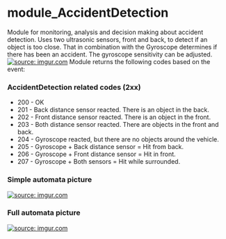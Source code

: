# module_AccidentDetection
Module for monitoring, analysis and decision making about accident detection. Uses two ultrasonic sensors, front and back, to detect if an object is too close. That in combination with the Gyroscope determines if there has been an accident. The gyroscope sensitivity can be adjusted.
<a href="http://imgur.com/Sn8uJyG"><img src="http://i.imgur.com/Sn8uJyG.png" title="source: imgur.com" /></a>
Module returns the following codes based on the event:

### AccidentDetection related codes (2xx)

* 200 - OK
* 201 - Back distance sensor reacted. There is an object in the back. 
* 202 - Front distance sensor reacted. There is an object in the front.
* 203 - Both distance sensor reacted. There are objects in the front and back.
* 204 - Gyroscope reacted, but there are no objects around the vehicle.
* 205 - Gyroscope + Back distance sensor = Hit from back.
* 206 - Gyroscope + Front distance sensor = Hit in front.
* 207 - Gyroscope + Both sensors = Hit while surrounded.

### Simple automata picture
<a href="http://imgur.com/ZEctSZr"><img src="http://i.imgur.com/ZEctSZr.png" title="source: imgur.com" /></a>

### Full automata picture
<a href="http://imgur.com/kDyclCL"><img src="http://i.imgur.com/kDyclCL.png?1" title="source: imgur.com" /></a>
